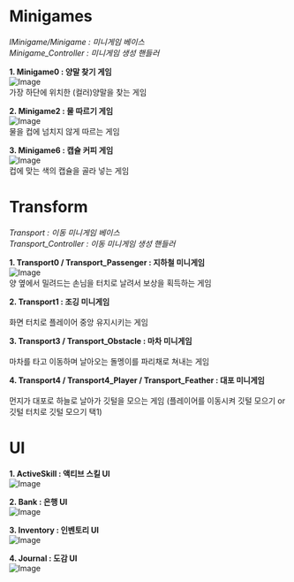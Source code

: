 # Minigames
<i>IMinigame/Minigame : 미니게임 베이스</i><br>
<i>Minigame_Controller : 미니게임 생성 핸들러</i>

<b>1. Minigame0 : 양말 찾기 게임</b><br>
![Image](https://github.com/user-attachments/assets/d371fdfe-7799-44b3-819d-d3a2099b097a)
<br>가장 하단에 위치한 (컬러)양말을 찾는 게임

<b>2. Minigame2 : 물 따르기 게임</b><br>
![Image](https://github.com/user-attachments/assets/444dccc8-ae26-4243-9e5e-de930ce392bc)
<br>물을 컵에 넘치지 않게 따르는 게임

<b>3. Minigame6 : 캡슐 커피 게임</b><br>
![Image](https://github.com/user-attachments/assets/c738cf58-f843-43e1-b27b-c7541cfa25db)
<br>컵에 맞는 색의 캡슐을 골라 넣는 게임

# Transform
<i>Transport : 이동 미니게임 베이스</i><br>
<i>Transport_Controller : 이동 미니게임 생성 핸들러</i>

<b>1. Transport0 / Transport_Passenger : 지하철 미니게임</b><br>
![Image](https://github.com/user-attachments/assets/df0a38bd-51c4-4f8c-90d3-f5ad608139dc)
<br>양 옆에서 밀려드는 손님을 터치로 날려서 보상을 획득하는 게임

<b>2. Transport1 : 조깅 미니게임</b><br>
<br>화면 터치로 플레이어 중앙 유지시키는 게임

<b>3. Transport3 / Transport_Obstacle : 마차 미니게임</b><br>
<br>마차를 타고 이동하며 날아오는 돌멩이를 파리채로 쳐내는 게임

<b>4. Transport4 / Transport4_Player / Transport_Feather : 대포 미니게임</b><br>
<br>먼지가 대포로 하늘로 날아가 깃털을 모으는 게임 (플레이어를 이동시켜 깃털 모으기 or 깃털 터치로 깃털 모으기 택1)

# UI

<b>1. ActiveSkill : 액티브 스킬 UI</b><br>
![Image](https://github.com/user-attachments/assets/db00af82-ca31-4cbc-bc20-f9b308d0d058)

<b>2. Bank : 은행 UI</b><br>
![Image](https://github.com/user-attachments/assets/eaaec9b7-946b-4e61-9779-9ea2f2b6d56c)

<b>3. Inventory : 인벤토리 UI</b><br>
![Image](https://github.com/user-attachments/assets/55c97435-c313-4001-a4d7-074be7a3266a)

<b>4. Journal : 도감 UI</b><br>
![Image](https://github.com/user-attachments/assets/7704ce89-038c-4c11-b84d-9856d4cc4753)
